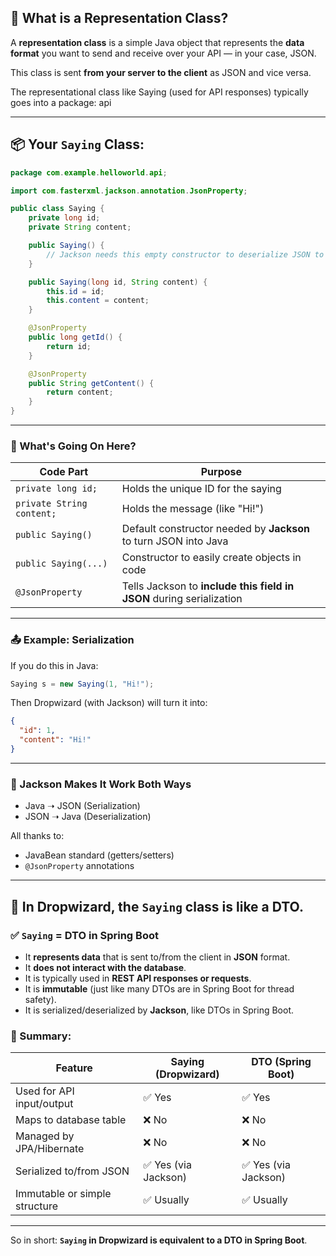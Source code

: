 ## 🧾 What is a Representation Class?

A **representation class** is a simple Java object that represents the **data format** you want to send and receive over your API — in your case, JSON.

This class is sent **from your server to the client** as JSON and vice versa.

The representational class like Saying (used for API responses) typically goes into a package: api

---

## 📦 Your `Saying` Class:

```java
package com.example.helloworld.api;

import com.fasterxml.jackson.annotation.JsonProperty;

public class Saying {
    private long id;
    private String content;

    public Saying() {
        // Jackson needs this empty constructor to deserialize JSON to Java
    }

    public Saying(long id, String content) {
        this.id = id;
        this.content = content;
    }

    @JsonProperty
    public long getId() {
        return id;
    }

    @JsonProperty
    public String getContent() {
        return content;
    }
}
```

---

### 🧠 What's Going On Here?

| Code Part                 | Purpose                                                              |
| ------------------------- | -------------------------------------------------------------------- |
| `private long id;`        | Holds the unique ID for the saying                                   |
| `private String content;` | Holds the message (like "Hi!")                                       |
| `public Saying()`         | Default constructor needed by **Jackson** to turn JSON into Java     |
| `public Saying(...)`      | Constructor to easily create objects in code                         |
| `@JsonProperty`           | Tells Jackson to **include this field in JSON** during serialization |

---

### 📤 Example: Serialization

If you do this in Java:

```java
Saying s = new Saying(1, "Hi!");
```

Then Dropwizard (with Jackson) will turn it into:

```json
{
  "id": 1,
  "content": "Hi!"
}
```

---

### 🔁 Jackson Makes It Work Both Ways

* Java ➝ JSON (Serialization)
* JSON ➝ Java (Deserialization)

All thanks to:

* JavaBean standard (getters/setters)
* `@JsonProperty` annotations
---

## 🧾 In Dropwizard, the `Saying` class is like a **DTO**.

### ✅ `Saying` = DTO in Spring Boot

* It **represents data** that is sent to/from the client in **JSON** format.
* It **does not interact with the database**.
* It is typically used in **REST API responses or requests**.
* It is **immutable** (just like many DTOs are in Spring Boot for thread safety).
* It is serialized/deserialized by **Jackson**, like DTOs in Spring Boot.


### 🔁 Summary:

| Feature                       | Saying (Dropwizard) | DTO (Spring Boot)   |
| ----------------------------- | ------------------- | ------------------- | 
| Used for API input/output     | ✅ Yes               | ✅ Yes               |
| Maps to database table        | ❌ No                | ❌ No                | 
| Managed by JPA/Hibernate      | ❌ No                | ❌ No                | 
| Serialized to/from JSON       | ✅ Yes (via Jackson) | ✅ Yes (via Jackson) | 
| Immutable or simple structure | ✅ Usually           | ✅ Usually           |

---

So in short: **`Saying` in Dropwizard is equivalent to a DTO in Spring Boot**.
